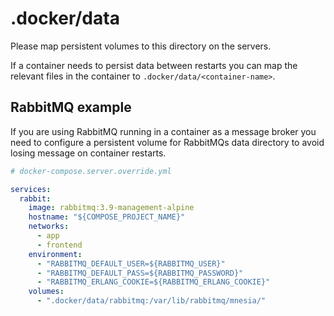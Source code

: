 # .docker/data

Please map persistent volumes to this directory on the servers.

If a container needs to persist data between restarts you can map the relevant files in the container to `.docker/data/<container-name>`.

## RabbitMQ example
If you are using RabbitMQ running in a container as a message broker you need to configure a persistent volume for RabbitMQs data directory to avoid losing message on container restarts.

```yaml
# docker-compose.server.override.yml

services:
  rabbit:
    image: rabbitmq:3.9-management-alpine
    hostname: "${COMPOSE_PROJECT_NAME}"
    networks:
      - app
      - frontend
    environment:
      - "RABBITMQ_DEFAULT_USER=${RABBITMQ_USER}"
      - "RABBITMQ_DEFAULT_PASS=${RABBITMQ_PASSWORD}"
      - "RABBITMQ_ERLANG_COOKIE=${RABBITMQ_ERLANG_COOKIE}"
    volumes:
      - ".docker/data/rabbitmq:/var/lib/rabbitmq/mnesia/"
```
